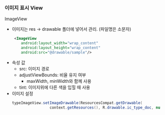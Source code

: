 ### 이미지 표시 View
ImageView
- 이미지는 res -> drawable 폴더에 넣어서 관리. (파일명은 소문자)
   ```xml
    <ImageView
       android:layout_width="wrap_content"
       android:layout_height="wrap_content"
       android:src="@drawable/sample"/>
   ```
- 속성 값
   - src: 이미지 경로
   - adjustViewBounds: 비율 유지 여부
      - maxWidth, minWidth와 함께 사용
   - tint: 이미지위에 다른 색을 입힐 때 사용
- 이미지 설정
   ```java
   typeImageView.setImageDrawable(ResourcesCompat.getDrawable(
                    context.getResources(), R.drawable.ic_type_doc, null));
   ```